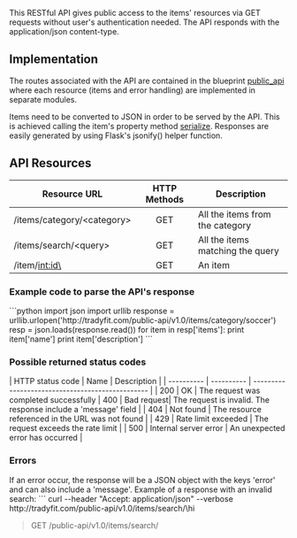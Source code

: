 This RESTful API gives public access to the items' resources via GET requests without user's authentication needed. The API responds with the application/json content-type.

## Implementation
The routes associated with the API are contained in the blueprint [public_api](https://github.com/rosariomgomez/tradyfit/tree/master/vagrant/tradyfit/app/public_api_1_0) where each resource (items and error handling) are implemented in separate modules.  

Items need to be converted to JSON in order to be served by the API. This is achieved calling the item's property method [serialize](https://github.com/rosariomgomez/tradyfit/blob/master/vagrant/tradyfit/app/models.py#L205). Responses are easily generated by using Flask's jsonify() helper function.

## API Resources
| Resource URL                | HTTP Methods| Description                     |
| ----------------------------| :---------: | ------------------------------- |
| /items/category/<category\> | GET         | All the items from the category |
| /items/search/<query\>      | GET         | All the items matching the query|
| /item/<int:id\>             | GET         | An item                         |

<h3>Example code to parse the API's response</h3>
```python
import json
import urllib
response = urllib.urlopen('http://tradyfit.com/public-api/v1.0/items/category/soccer')
resp = json.loads(response.read())
for item in resp['items']:
    print item['name']
    print item['description']
```

<h3>Possible returned status codes</h3>
| HTTP status code | Name | Description                                      |
| ---------- | ---------- | ------------------------------------------------ |
| 200        | OK         | The request was completed successfully
| 400        | Bad request| The request is invalid. The response include a 'message' field |
| 404        | Not found  | The resource referenced in the URL was not found | 
| 429        | Rate limit exceeded | The request exceeds the rate limit      |
| 500        | Internal server error | An unexpected error has occurred      |


<h3>Errors</h3>
If an error occur, the response will be a JSON object with the keys 'error' and can also include a 'message'. Example of a response with an invalid search:
```
curl --header "Accept: application/json" --verbose http://tradyfit.com/public-api/v1.0/items/search/\<script\>hi

> GET /public-api/v1.0/items/search/<script>hi HTTP/1.1
> User-Agent: curl/7.36.0
> Accept: application/json
> 

< HTTP/1.0 400 BAD REQUEST
< Content-Type: application/json
< Content-Length: 63

{
  "error": "bad request",
  "message": "Not a valid search"
}
```

## Rate limiting
I've implemented a rate limit feature in order to help been flooded with requests, as the designed API is public and doesn't need user authentication.  

I've used the [Flask-Limiter library](http://flask-limiter.readthedocs.org/en/stable/) with a _Fixed Window with Elastic Expiry_ rate limiting strategy, allowing 10 requests per resource per minute or 2 requests per resource per second: 
```
@limiter.limit("10/minute;2/second")
```
With this tecnique, for example, if the minute rate limit is breached the attacker will be locked out of the resource for an extra 60 seconds after the last hit.  

## Notes
- [404](https://github.com/rosariomgomez/tradyfit/blob/master/vagrant/tradyfit/app/main/errors.py#L13) and [500](https://github.com/rosariomgomez/tradyfit/blob/master/vagrant/tradyfit/app/main/errors.py#L23) error handlers were adapted to serve their responses (HTML or JSON) based on the format requested by the client (content negotiation technique).
- To avoid API requests to be rate limited during testing, I've implemented the [ip_whitelist()](https://github.com/rosariomgomez/tradyfit/blob/master/vagrant/tradyfit/app/public_api_1_0/item.py#L13) method, that uses the request_filter decorator. No rate limit will be applied for any API request that return True to this method.
